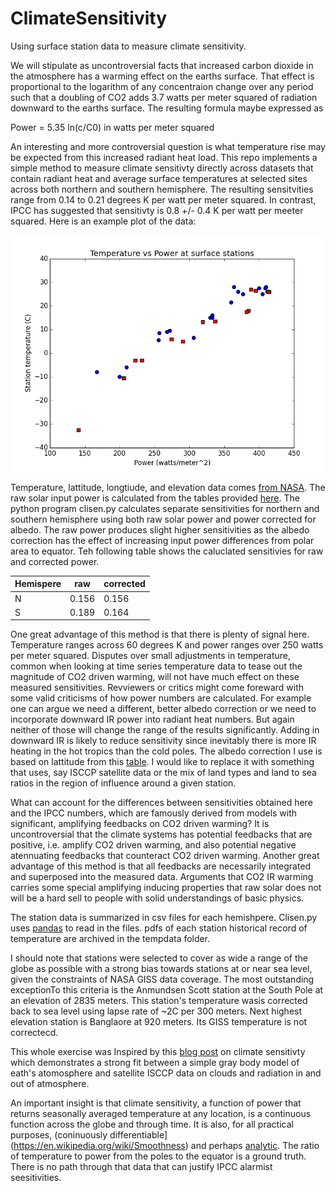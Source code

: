 # ClimateSensitivity

Using surface station data to measure climate sensitivity.

We will stipulate as uncontroversial facts that increased carbon dioxide in the atmosphere has a warming effect on the earths surface.  That effect is  proportional to the logarithm of any concentraion change over any period such that a doubling of CO2 adds 3.7 watts per meter squared of radiation downward to the earths surface.  The resulting formula maybe expressed as

Power = 5.35 ln(c/C0) in watts per meter squared

An interesting and more controversial question is what temperature rise may be expected from this increased radiant heat load.  This repo implements a simple method to measure climate  sensitivty directly across datasets that contain radiant heat and average surface temperatures at selected sites across both northern and southern hemisphere. The resulting sensitvities range from 0.14 to 0.21 degrees K per watt per meter squared.  In contrast, IPCC has suggested that sensitivty is 0.8 +/- 0.4 K per watt per meeter squared. Here is an example plot of the data:

![climate sens](figure_1.png)

Temperature, lattitude, longtiude, and elevation data comes [from NASA](https://data.giss.nasa.gov/gistemp/stdata/).  The raw solar input power is calculated from the tables provided [here](http://applet-magic.com/insolation.htm).  The python program clisen.py calculates separate sensitivities for northern and southern hemisphere using both raw solar power and power corrected for albedo. The raw power produces slight higher sensitivities as the albedo correction has the effect of increasing input power differences from polar area to equator.  Teh following table shows the caluclated sensitivies for raw and corrected power.

  Hemispere|raw|corrected|
 --|------|-----|
 N|0.156|0.156|
 S|0.189|0.164|

One great advantage of this method is that there is plenty of signal here.  Temperature ranges across 60 degrees K and power ranges over 250 watts per meter squared. Disputes over small adjustments in temperature, common when looking at time series temperature data to tease out the magnitude of CO2 driven warming,  will not have much effect on these measured sensitivities.  Revviewers or critics might come foreward with some valid criticisms of how power numbers are calculated.  For example one can argue we need a different, better albedo correction or we need to incorporate downward IR power into radiant heat numbers.  But again neither of those will change the range of the results significantly. Adding in downward IR is likely to reduce sensitivity since inevitably there is more IR heating in the hot tropics than the cold poles.  The albedo correction I use is based on lattitude from this [table](http://www.climatedata.info/forcing/albedo/).  I would like to replace it with something that uses, say ISCCP satellite data or the mix of land types and land to sea ratios in the region of influence around a given station.


What can account for the differences between sensitivities obtained here and the IPCC numbers, which are famously derived from models with significant, amplifying feedbacks on CO2 driven warming?  It is uncontroversial that the climate systems has potential feedbacks that are positive, i.e. amplify CO2 driven warming, and also potential negative atennuating feedbacks that counteract CO2 driven warming.  Another great advantage of this method is that all feedbacks are necessarily integrated and superposed into the measured data. Arguments that CO2 IR warming carries some special amplifying inducing properties that raw solar does not will be a hard sell to people with solid understandings of basic physics.    

The station data is summarized in csv files for each hemishpere. Clisen.py uses [pandas](https://pandas.pydata.org) to read in the files.  pdfs of each station historical record of temperature are archived in the tempdata folder.

I should note that stations were selected to cover as wide a range of the globe as possible with a strong bias towards stations at or near sea level, given the constraints of NASA GISS data coverage. The most outstanding exceptionTo this criteria is the Anmundsen Scott station at the South Pole at an elevation of 2835 meters.  This station's temperature wasis corrected back to sea level using lapse rate of ~2C per 300 meters.  Next highest elevation station is Banglaore at 920 meters. Its GISS temperature is not correctecd.


This whole exercise was Inspired by this [blog post](https://wattsupwiththat.com/2017/01/05/physical-constraints-on-the-climate-sensitivity/) on climate sensitivty which demonstrates a strong fit between a simple gray body model of eath's atomosphere and satellite ISCCP data on clouds and radiation in and out of atmosphere.

An important insight is that climate sensitivity, a function of power that returns seasonally averaged temperature at any location, is a continuous function across the globe and through time. It is also, for all practical purposes, (coninuously differentiable](https://en.wikipedia.org/wiki/Smoothness) and perhaps [analytic](https://en.wikipedia.org/wiki/Analytic_function).  The ratio of temperature to power from the poles to the equator is a ground truth. There is no path through that data that can justify IPCC alarmist seesitivities.
